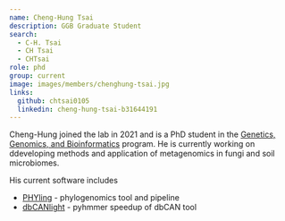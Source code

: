```yaml
---
name: Cheng-Hung Tsai
description: GGB Graduate Student
search:
  - C-H. Tsai
  - CH Tsai
  - CHTsai
role: phd
group: current
image: images/members/chenghung-tsai.jpg
links:
  github: chtsai0105
  linkedin: cheng-hung-tsai-b31644191
---
```

Cheng-Hung joined the lab in 2021 and is a PhD student in the [Genetics, Genomics, and Bioinformatics](http://ggb.ucr.edu) program. He is currently working on ddeveloping methods and application of metagenomics in fungi and soil microbiomes.

His current software includes 
* [PHYling](https://github.com/stajichlab/PHyling/) - phylogenomics tool and pipeline
* [dbCANlight](https://github.com/chtsai0105/dbcanlight) - pyhmmer speedup of dbCAN tool

